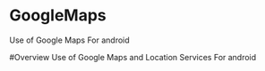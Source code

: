 # GoogleMaps
Use of Google Maps For android

#Overview
Use of Google Maps and Location Services For android 
